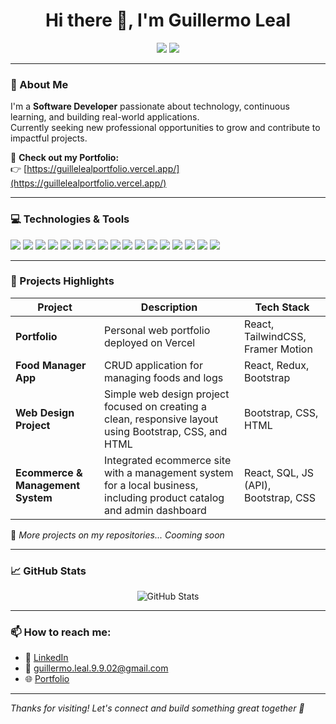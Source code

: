 <h1 align="center">Hi there 👋, I'm Guillermo Leal</h1>

<p align="center">
  <img src="https://img.shields.io/badge/Software%20Developer-blue?style=for-the-badge" />
  <img src="https://img.shields.io/badge/Open%20to%20Work-green?style=for-the-badge" />
</p>

---

### 🚀 About Me
I'm a **Software Developer** passionate about technology, continuous learning, and building real-world applications.  
Currently seeking new professional opportunities to grow and contribute to impactful projects.

🔗 **Check out my Portfolio:**  
👉 [https://guillelealportfolio.vercel.app/](https://guillelealportfolio.vercel.app/)

---

### 💻 Technologies & Tools
<p>
  <img src="https://img.shields.io/badge/JavaScript-yellow?style=flat&logo=javascript&logoColor=white"/>
  <img src="https://img.shields.io/badge/Python-yellow?style=flat&logo=python&logoColor=white"/>
  <img src="https://img.shields.io/badge/React-cyan?style=flat&logo=react&logoColor=white"/>
  <img src="https://img.shields.io/badge/TypeScript-blue?style=flat&logo=typescript&logoColor=white"/>
  <img src="https://img.shields.io/badge/SQL-4479A1?style=flat&logo=postgresql&logoColor=white"/>
  <img src="https://img.shields.io/badge/REST%20API-005571?style=flat&logo=api&logoColor=white"/>
  <img src="https://img.shields.io/badge/CSS3-blue?style=flat&logo=css3&logoColor=white"/>
  <img src="https://img.shields.io/badge/TailwindCSS-teal?style=flat&logo=tailwindcss&logoColor=white"/>
  <img src="https://img.shields.io/badge/Node.js-green?style=flat&logo=node.js&logoColor=white"/>
  <img src="https://img.shields.io/badge/SCRUM-6DB33F?style=flat&logo=scrumalliance&logoColor=white"/>
  <img src="https://img.shields.io/badge/Java-red?style=flat&logo=java&logoColor=white"/>
  <img src="https://img.shields.io/badge/Git-F05032?style=flat&logo=git&logoColor=white"/>
  <img src="https://img.shields.io/badge/Figma-F24E1E?style=flat&logo=figma&logoColor=white"/>
  <img src="https://img.shields.io/badge/HTML5-orange?style=flat&logo=html5&logoColor=white"/>
  <img src="https://img.shields.io/badge/GitHub-181717?style=flat&logo=github&logoColor=white"/>
  <img src="https://img.shields.io/badge/Vercel-000000?style=flat&logo=vercel&logoColor=white"/>
  <img src="https://img.shields.io/badge/Bootstrap-purple?style=flat&logo=bootstrap&logoColor=white"/>
</p>

---

### 📂 Projects Highlights
| Project | Description | Tech Stack |
|-------- |------------ |----------- |
| **Portfolio** | Personal web portfolio deployed on Vercel | React, TailwindCSS, Framer Motion |
| **Food Manager App** | CRUD application for managing foods and logs | React, Redux, Bootstrap |
| **Web Design Project** | Simple web design project focused on creating a clean, responsive layout using Bootstrap, CSS, and HTML | Bootstrap, CSS, HTML |
| **Ecommerce & Management System** | Integrated ecommerce site with a management system for a local business, including product catalog and admin dashboard | React, SQL, JS (API), Bootstrap, CSS |

📌 *More projects on my repositories... Cooming soon*

---

### 📈 GitHub Stats
<p align="center">
  <img src="https://github-readme-stats.vercel.app/api?username=GuilleLeaal&show_icons=true&theme=github_dark" alt="GitHub Stats" />
</p>

---

### 📫 How to reach me:
- 💼 [LinkedIn](https://www.linkedin.com/in/guillermo-leal-b4659329b/)
- 📧 guillermo.leal.9.9.02@gmail.com
- 🌐 [Portfolio](https://guillelealportfolio.vercel.app/)

---

_Thanks for visiting! Let's connect and build something great together 🚀_
